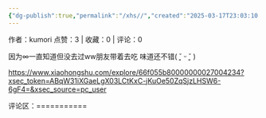 ```yaml
---
{"dg-publish":true,"permalink":"/xhs//","created":"2025-03-17T23:03:10.747+08:00","updated":"2025-03-17T23:03:10.748+08:00"}
---
```


作者：kumori
点赞：3   |   收藏：0   |   评论：0

因为∞一直知道但没去过ww朋友带着去吃 味道还不错( ˘͈ ᵕ ˘͈ )

https://www.xiaohongshu.com/explore/66f055b80000000027004234?xsec_token=ABqW31iXGaeLgX03LCtKxC-jKuOe50ZqSjzLHSW6-6gF4=&xsec_source=pc_user

评论区：===========

